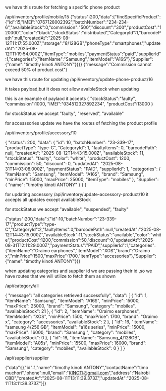 we have this route for fetching a specific phone product

/api/inventory/profile/mobile/15
{"status":200,"data":{"findSpecificProduct":{"id":15,"IMEI":"0767128002392","batchNumber":"234-234-6","availableStock":0,"commission":"500","discount":"300","productCost":"120000","color":"black","stockStatus":"distributed","CategoryId":1,"barcodePath":null,"createdAt":"2025-08-12T11:17:55.000Z","storage":"8/128GB","phoneType":"smartphones","updatedAt":"2025-08-12T11:19:54.000Z","itemType":"mobiles","paymentStatus":"paid","supplierId":1,"categories":{"itemName":"Samsung","itemModel":"A16S"},"Supplier":
{"name":"timothy kinoti ANTONY"}}}}
{"message":"Commission cannot exceed 50% of product cost"}


we have this route for updating 
/api/inventory/update-phone-product/16

it takes payload,but it does not allow avaibleStock when updating

this is an example of paylaod it accepts 
{
    "stockStatus":"faulty",
    "commission":1000,
    "IMEI":"034512327892234",
    "productCost":13000
}

for stockStatus we accept "faulty", "reserved", "available"

for accesssories update we have the routes of fetching the product profile 

/api/inventory/profile/accessory/10

{
    "status": 200,
    "data": {
        "id": 10,
        "batchNumber": "23-339-17",
        "productType": "type-C",
        "CategoryId": 1,
        "faultyItems": 0,
        "barcodePath": null,
        "createdAt": "2025-08-12T14:43:15.000Z",
        "availableStock": 11,
        "stockStatus": "faulty",
        "color": "white",
        "productCost": 1200,
        "commission": 50,
        "discount": 0,
        "updatedAt": "2025-08-31T14:03:08.000Z",
        "paymentStatus": "PAID",
        "supplierId": 1,
        "categories": {
            "itemName": "Samsung",
            "itemModel": "A16S",
            "brand": "Samsung",
            "minPrice": 15000,
            "maxPrice": 25000,
            "itemType": "mobiles"
        },
        "Supplier": {
            "name": "timothy kinoti ANTONY"
        }
    }
}

for updating accessory /api/inventory/update-accessory-product/10
it accepts all updates except availableStock

for stockStatus we accept  "available", "suspended", "faulty"

{"status":200,"data":{"id":10,"batchNumber":"23-339-17","productType":"type-C","CategoryId":2,"faultyItems":0,"barcodePath":null,"createdAt":"2025-08-12T14:43:15.000Z","availableStock":11,"stockStatus":"available","color":"white","productCost":1200,"commission":50,"discount":0,"updatedAt":"2025-08-31T12:11:29.000Z","paymentStatus":"PAID","supplierId":1,"categories":{"itemName":"Oraimo earphones","itemModel":"XOS","brand":"Oraimo x","minPrice":1500,"maxPrice":1700,"itemType":"accessories"},"Supplier":{"name":"timothy kinoti ANTONY"}}}




when updating categories and supplier id we are passing their id ,so we have routes that we will utilize to fetch them as shown

/api/category/all

{
    "message": "all categories retrieved successfully",
    "data": [
        {
            "id": 1,
            "itemName": "Samsung",
            "itemModel": "A16S",
            "minPrice": 15000,
            "maxPrice": 25000,
            "brand": "Samsung",
            "category": "mobiles",
            "availableStock": 21
        },
        {
            "id": 2,
            "itemName": "Oraimo earphones",
            "itemModel": "XOS",
            "minPrice": 1500,
            "maxPrice": 1700,
            "brand": "Oraimo x",
            "category": "accessories",
            "availableStock": 2
        },
        {
            "id": 16,
            "itemName": "samsung 4/256 GB",
            "itemModel": "a16s series",
            "minPrice": 15000,
            "maxPrice": 16000,
            "brand": "Samsung ",
            "category": "mobiles",
            "availableStock": 0
        },
        {
            "id": 18,
            "itemName": "Samsung_4/128GB",
            "itemModel": "A05s",
            "minPrice": 15500,
            "maxPrice": 16000,
            "brand": "Samsung",
            "category": "mobiles",
            "availableStock": 0
        }
    ]
}





/api/supplier/supplier

{"data":[{"id":1,"name":"timothy kinoti ANTONY","contactName":"timo muchori","phone":null,"email":"KINOTI@gmail.com","address":"Nairobi CBD","createdAt":"2025-08-11T13:11:39.373Z","updatedAt":"2025-08-11T13:11:39.373Z"}]}